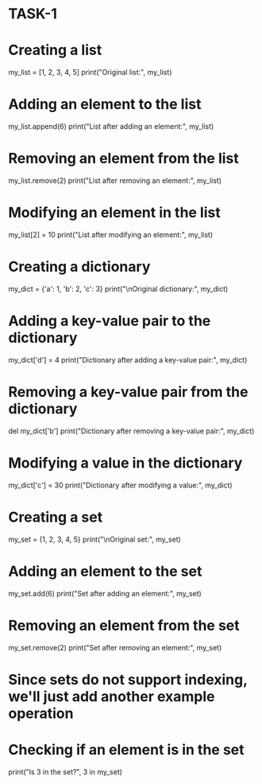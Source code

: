 # TASK-1

# Creating a list
my_list = [1, 2, 3, 4, 5]
print("Original list:", my_list)

# Adding an element to the list
my_list.append(6)
print("List after adding an element:", my_list)

# Removing an element from the list
my_list.remove(2)
print("List after removing an element:", my_list)

# Modifying an element in the list
my_list[2] = 10
print("List after modifying an element:", my_list)

# Creating a dictionary
my_dict = {'a': 1, 'b': 2, 'c': 3}
print("\nOriginal dictionary:", my_dict)

# Adding a key-value pair to the dictionary
my_dict['d'] = 4
print("Dictionary after adding a key-value pair:", my_dict)

# Removing a key-value pair from the dictionary
del my_dict['b']
print("Dictionary after removing a key-value pair:", my_dict)

# Modifying a value in the dictionary
my_dict['c'] = 30
print("Dictionary after modifying a value:", my_dict)

# Creating a set
my_set = {1, 2, 3, 4, 5}
print("\nOriginal set:", my_set)

# Adding an element to the set
my_set.add(6)
print("Set after adding an element:", my_set)

# Removing an element from the set
my_set.remove(2)
print("Set after removing an element:", my_set)

# Since sets do not support indexing, we'll just add another example operation
# Checking if an element is in the set
print("Is 3 in the set?", 3 in my_set)
